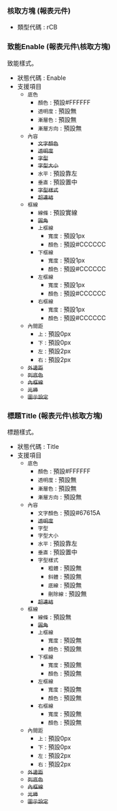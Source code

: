 ### <div id="rcb">核取方塊 <path>(報表元件)</path></div>
* 類型代碼 : rCB

### <div id="rcb_enable">致能Enable <path>(報表元件\核取方塊)</path></div>
致能樣式。

* 狀態代碼 : Enable
* 支援項目
	* `底色`
		* `顏色` : 預設#FFFFFF
		* `透明度` : 預設無
		* `漸層色` : 預設無
		* `漸層方向` : 預設無
	* `內容`
		* ~~`文字顏色`~~
		* ~~`透明度`~~
		* ~~`字型`~~
		* ~~`字型大小`~~
		* `水平` : 預設靠左
		* `垂直` : 預設置中
		* ~~`字型樣式`~~
		* ~~`超連結`~~
	* `框線`
		* `線條` : 預設實線
		* ~~`圓角`~~
		* `上框線`
			* `寬度` : 預設1px
			* `顏色` : 預設#CCCCCC
		* `下框線`
			* `寬度` : 預設1px
			* `顏色` : 預設#CCCCCC
		* `左框線`
			* `寬度` : 預設1px
			* `顏色` : 預設#CCCCCC
		* `右框線`
			* `寬度` : 預設1px
			* `顏色` : 預設#CCCCCC
	* `內間距`
		* `上` : 預設0px
		* `下` : 預設0px
		* `左` : 預設2px
		* `右` : 預設2px
	* ~~`外邊距`~~
	* ~~`列底色`~~
	* ~~`內框線`~~
	* ~~`光棒`~~
	* ~~`圖示設定`~~

### <div id="rcb_title">標題Title <path>(報表元件\核取方塊)</path></div>
標題樣式。

* 狀態代碼 : Title
* 支援項目
	* `底色`
		* `顏色` : 預設#FFFFFF
		* `透明度` : 預設無
		* `漸層色` : 預設無
		* `漸層方向` : 預設無
	* `內容`
		* `文字顏色` : 預設#67615A
		* ~~`透明度`~~
		* `字型`
		* `字型大小`
		* `水平` : 預設靠左
		* `垂直` : 預設置中
		* `字型樣式`
			* `粗體` : 預設無
			* `斜體` : 預設無
			* `底線` : 預設無
			* `刪除線` : 預設無
		* ~~`超連結`~~
	* `框線`
		* `線條` : 預設無
		* ~~`圓角`~~
		* `上框線`
			* `寬度` : 預設無
			* `顏色` : 預設無
		* `下框線`
			* `寬度` : 預設無
			* `顏色` : 預設無
		* `左框線`
			* `寬度` : 預設無
			* `顏色` : 預設無
		* `右框線`
			* `寬度` : 預設無
			* `顏色` : 預設無
	* `內間距`
		* `上` : 預設0px
		* `下` : 預設0px
		* `左` : 預設2px
		* `右` : 預設2px
	* ~~`外邊距`~~
	* ~~`列底色`~~
	* ~~`內框線`~~
	* ~~`光棒`~~
	* ~~`圖示設定`~~

